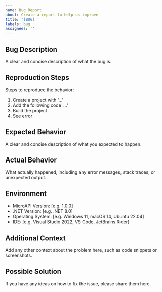 ```yaml
---
name: Bug Report
about: Create a report to help us improve
title: '[BUG] '
labels: bug
assignees: ''
---
```


## Bug Description
A clear and concise description of what the bug is.

## Reproduction Steps
Steps to reproduce the behavior:
1. Create a project with '...'
2. Add the following code '...'
3. Build the project
4. See error

## Expected Behavior
A clear and concise description of what you expected to happen.

## Actual Behavior
What actually happened, including any error messages, stack traces, or unexpected output.

## Environment
- MicroAPI Version: [e.g. 1.0.0]
- .NET Version: [e.g. .NET 8.0]
- Operating System: [e.g. Windows 11, macOS 14, Ubuntu 22.04]
- IDE: [e.g. Visual Studio 2022, VS Code, JetBrains Rider]

## Additional Context
Add any other context about the problem here, such as code snippets or screenshots.

## Possible Solution
If you have any ideas on how to fix the issue, please share them here.
